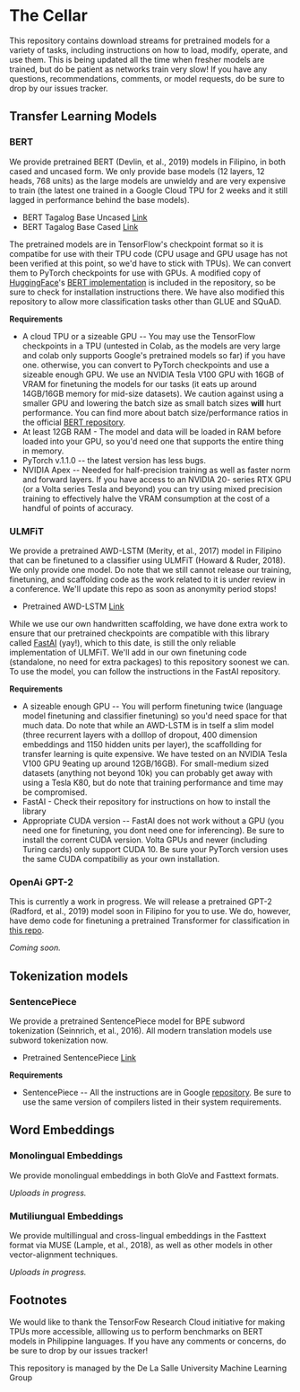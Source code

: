 # The Cellar
This repository contains download streams for pretrained models for a variety of tasks, including instructions on how to load, modify, operate, and use them. This is being updated all the time when fresher models are trained, but do be patient as networks train very slow! If you have any questions, recommendations, comments, or model requests, do be sure to drop by our issues tracker.

## Transfer Learning Models

### BERT
We provide pretrained BERT (Devlin, et al., 2019) models in Filipino, in both cased and uncased form. We only provide base models (12 layers, 12 heads, 768 units) as the large models are unwieldy and are very expensive to train (the latest one trained in a Google Cloud TPU for 2 weeks and it still lagged in performance behind the base models).

* BERT Tagalog Base Uncased [Link](#)
* BERT Tagalog Base Cased [Link](#)

The pretrained models are in TensorFlow's checkpoint format so it is compatibe for use with their TPU code (CPU usage and GPU usage has not been verified at this point, so we'd have to stick with TPUs). We can convert them to PyTorch checkpoints for use with GPUs. A modified copy of [HuggingFace](https://github.com/huggingface)'s [BERT implementation](https://github.com/huggingface/pytorch-pretrained-BERT) is included in the repository, so be sure to check for installation instructions there. We have also modified this repository to allow more classification tasks other than GLUE and SQuAD.

**Requirements**
* A cloud TPU or a sizeable GPU -- You may use the TensorFlow checkpoints in a TPU (untested in Colab, as the models are very large and colab only supports Google's pretrained models so far) if you have one. otherwise, you can convert to PyTorch checkpoints and use a sizeable enough GPU. We use an NVIDIA Tesla V100 GPU with 16GB of VRAM for finetuning the models for our tasks (it eats up around 14GB/16GB memory for mid-size datasets). We caution against using a smaller GPU and lowering the batch size as small batch sizes **will** hurt performance. You can find more about batch size/performance ratios in the official [BERT repository](https://github.com/google-research/bert).
* At least 12GB RAM - The model and data will be loaded in RAM before loaded into your GPU, so you'd need one that supports the entire thing in memory.
* PyTorch v.1.1.0 -- the latest version has less bugs.
* NVIDIA Apex -- Needed for half-precision training as well as faster norm and forward layers. If you have access to an NVIDIA 20- series RTX GPU (or a Volta series Tesla and beyond) you can try using mixed precision training to effectively halve the VRAM consumption at the cost of a handful of points of accuracy.

### ULMFiT
We provide a pretrained AWD-LSTM (Merity, et al., 2017) model in Filipino that can be finetuned to a classifier using ULMFiT (Howard & Ruder, 2018). We only provide one model. Do note that we still cannot release our training, finetuning, and scaffolding code as the work related to it is under review in a conference. We'll update this repo as soon as anonymity period stops!

* Pretrained AWD-LSTM [Link](#)

While we use our own handwritten scaffolding, we have done extra work to ensure that our pretrained checkpoints are compatible with this library called [FastAI](https://github.com/fastai/fastai) (yay!), which to this date, is still the only reliable implementation of ULMFiT. We'll add in our own finetuning code (standalone, no need for extra packages) to this repository soonest we can. To use the model, you can follow the instructions in the FastAI repository.

**Requirements**
* A sizeable enough GPU -- You will perform finetuning twice (language model finetuning and classifier finetuning) so you'd need space for that much data. Do note that while an AWD-LSTM is in tself a slim model (three recurrent layers with a dolllop of dropout, 400 dimension embeddings and 1150 hidden units per layer), the scaffollding for transfer learning is quite expensive. We have tested on an NVIDIA Tesla V100 GPU 9eating up around 12GB/16GB). For small-medium sized datasets (anything not beyond 10k) you can probably get away with using a Tesla K80, but do note that training performance and time may be compromised.
* FastAI - Check their repository for instructions on how to install the library
* Appropriate CUDA version -- FastAI does not work without a GPU (you need one for finetuning, you dont need one for inferencing). Be sure to install the corrent CUDA version. Volta GPUs and newer (including Turing cards) only support CUDA 10. Be sure your PyTorch version uses the same CUDA compatibiliy as your own installation.

### OpenAi GPT-2
This is currently a work in progress. We will release a pretrained GPT-2 (Radford, et al., 2019) model soon in Filipino for you to use. We do, however, have demo code for finetuning a pretrained Transformer for classification in [this repo](https://github.com/dlsucelt/Transformer).

*Coming soon.*

## Tokenization models

### SentencePiece
We provide a pretrained SentencePiece model for BPE subword tokenization (Seinnrich, et al., 2016). All modern translation models use subword tokenization now.

* Pretrained SentencePiece [Link](#)

**Requirements**
* SentencePiece -- All the instructions are in Google [repository](https://github.com/google/sentencepiece). Be sure to use the same version of compilers listed in their system requirements.

## Word Embeddings

### Monolingual Embeddings
We provide monolingual embeddings in both GloVe and Fasttext formats.

*Uploads in progress.*

### Mutiliungual Embeddings
We provide multillingual and cross-lingual embeddings in the Fasttext format via MUSE (Lample, et al., 2018), as well as other models in other vector-alignment techniques.

*Uploads in progress.*

## Footnotes
We would like to thank the TensorFow Research Cloud initiative for making TPUs more accessible, alllowing us to perform benchmarks on BERT models in Philippine languages. If you have any comments or concerns, do be sure to drop by our issues tracker!

This repository is managed by the De La Salle University Machine Learning Group